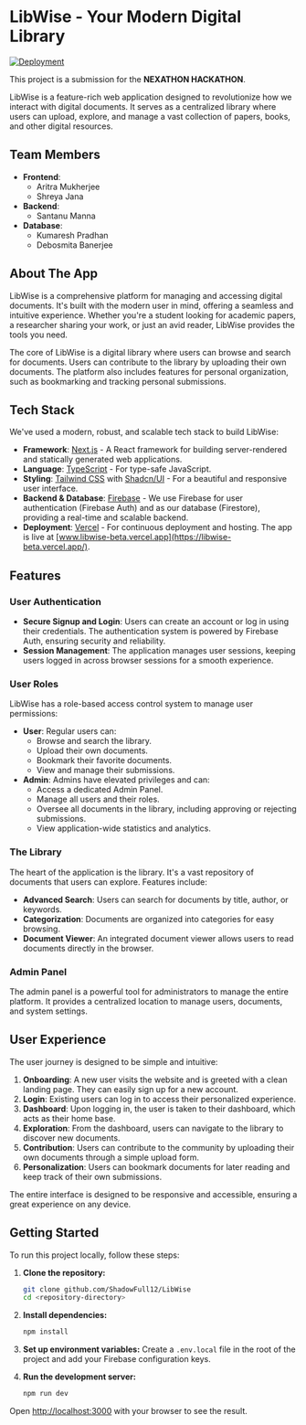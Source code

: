 # LibWise - Your Modern Digital Library

[![Deployment](https://img.shields.io/badge/deployment-Vercel-black?style=for-the-badge&logo=vercel)](https://libwise-beta.vercel.app/)

This project is a submission for the **NEXATHON HACKATHON**.

LibWise is a feature-rich web application designed to revolutionize how we interact with digital documents. It serves as a centralized library where users can upload, explore, and manage a vast collection of papers, books, and other digital resources.

## Team Members

-   **Frontend**:
    -   Aritra Mukherjee
    -   Shreya Jana
-   **Backend**:
    -   Santanu Manna
-   **Database**:
    -   Kumaresh Pradhan
    -   Debosmita Banerjee

## About The App

LibWise is a comprehensive platform for managing and accessing digital documents. It's built with the modern user in mind, offering a seamless and intuitive experience. Whether you're a student looking for academic papers, a researcher sharing your work, or just an avid reader, LibWise provides the tools you need.

The core of LibWise is a digital library where users can browse and search for documents. Users can contribute to the library by uploading their own documents. The platform also includes features for personal organization, such as bookmarking and tracking personal submissions.

## Tech Stack

We've used a modern, robust, and scalable tech stack to build LibWise:

-   **Framework**: [Next.js](https://nextjs.org/) - A React framework for building server-rendered and statically generated web applications.
-   **Language**: [TypeScript](https://www.typescriptlang.org/) - For type-safe JavaScript.
-   **Styling**: [Tailwind CSS](https://tailwindcss.com/) with [Shadcn/UI](https://ui.shadcn.com/) - For a beautiful and responsive user interface.
-   **Backend & Database**: [Firebase](https://firebase.google.com/) - We use Firebase for user authentication (Firebase Auth) and as our database (Firestore), providing a real-time and scalable backend.
-   **Deployment**: [Vercel](https://vercel.com/) - For continuous deployment and hosting. The app is live at [www.libwise-beta.vercel.app](https://libwise-beta.vercel.app/).

## Features

### User Authentication

-   **Secure Signup and Login**: Users can create an account or log in using their credentials. The authentication system is powered by Firebase Auth, ensuring security and reliability.
-   **Session Management**: The application manages user sessions, keeping users logged in across browser sessions for a smooth experience.

### User Roles

LibWise has a role-based access control system to manage user permissions:

-   **User**: Regular users can:
    -   Browse and search the library.
    -   Upload their own documents.
    -   Bookmark their favorite documents.
    -   View and manage their submissions.
-   **Admin**: Admins have elevated privileges and can:
    -   Access a dedicated Admin Panel.
    -   Manage all users and their roles.
    -   Oversee all documents in the library, including approving or rejecting submissions.
    -   View application-wide statistics and analytics.


### The Library

The heart of the application is the library. It's a vast repository of documents that users can explore. Features include:

-   **Advanced Search**: Users can search for documents by title, author, or keywords.
-   **Categorization**: Documents are organized into categories for easy browsing.
-   **Document Viewer**: An integrated document viewer allows users to read documents directly in the browser.

### Admin Panel

The admin panel is a powerful tool for administrators to manage the entire platform. It provides a centralized location to manage users, documents, and system settings.

## User Experience

The user journey is designed to be simple and intuitive:

1.  **Onboarding**: A new user visits the website and is greeted with a clean landing page. They can easily sign up for a new account.
2.  **Login**: Existing users can log in to access their personalized experience.
3.  **Dashboard**: Upon logging in, the user is taken to their dashboard, which acts as their home base.
4.  **Exploration**: From the dashboard, users can navigate to the library to discover new documents.
5.  **Contribution**: Users can contribute to the community by uploading their own documents through a simple upload form.
6.  **Personalization**: Users can bookmark documents for later reading and keep track of their own submissions.

The entire interface is designed to be responsive and accessible, ensuring a great experience on any device.

## Getting Started

To run this project locally, follow these steps:

1.  **Clone the repository:**
    ```bash
    git clone github.com/ShadowFull12/LibWise
    cd <repository-directory>
    ```

2.  **Install dependencies:**
    ```bash
    npm install
    ```

3.  **Set up environment variables:**
    Create a `.env.local` file in the root of the project and add your Firebase configuration keys.

4.  **Run the development server:**
    ```bash
    npm run dev
    ```

Open [http://localhost:3000](http://localhost:3000) with your browser to see the result.
